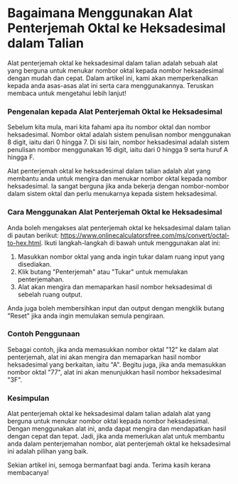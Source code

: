 Bagaimana Menggunakan Alat Penterjemah Oktal ke Heksadesimal dalam Talian
=========================================================================

Alat penterjemah oktal ke heksadesimal dalam talian adalah sebuah alat yang berguna untuk menukar nombor oktal kepada nombor heksadesimal dengan mudah dan cepat. Dalam artikel ini, kami akan memperkenalkan kepada anda asas-asas alat ini serta cara menggunakannya. Teruskan membaca untuk mengetahui lebih lanjut!

### Pengenalan kepada Alat Penterjemah Oktal ke Heksadesimal

Sebelum kita mula, mari kita fahami apa itu nombor oktal dan nombor heksadesimal. Nombor oktal adalah sistem penulisan nombor menggunakan 8 digit, iaitu dari 0 hingga 7. Di sisi lain, nombor heksadesimal adalah sistem penulisan nombor menggunakan 16 digit, iaitu dari 0 hingga 9 serta huruf A hingga F.

Alat penterjemah oktal ke heksadesimal dalam talian adalah alat yang membantu anda untuk mengira dan menukar nombor oktal kepada nombor heksadesimal. Ia sangat berguna jika anda bekerja dengan nombor-nombor dalam sistem oktal dan perlu menukarnya kepada sistem heksadesimal.

### Cara Menggunakan Alat Penterjemah Oktal ke Heksadesimal

Anda boleh mengakses alat penterjemah oktal ke heksadesimal dalam talian di pautan berikut: <https://www.onlinecalculatorsfree.com/ms/convert/octal-to-hex.html>. Ikuti langkah-langkah di bawah untuk menggunakan alat ini:

1. Masukkan nombor oktal yang anda ingin tukar dalam ruang input yang disediakan.
2. Klik butang "Penterjemah" atau "Tukar" untuk memulakan penterjemahan.
3. Alat akan mengira dan memaparkan hasil nombor heksadesimal di sebelah ruang output.

Anda juga boleh membersihkan input dan output dengan mengklik butang "Reset" jika anda ingin memulakan semula pengiraan.

### Contoh Penggunaan

Sebagai contoh, jika anda memasukkan nombor oktal "12" ke dalam alat penterjemah, alat ini akan mengira dan memaparkan hasil nombor heksadesimal yang berkaitan, iaitu "A". Begitu juga, jika anda memasukkan nombor oktal "77", alat ini akan menunjukkan hasil nombor heksadesimal "3F".

### Kesimpulan

Alat penterjemah oktal ke heksadesimal dalam talian adalah alat yang berguna untuk menukar nombor oktal kepada nombor heksadesimal. Dengan menggunakan alat ini, anda dapat mengira dan mendapatkan hasil dengan cepat dan tepat. Jadi, jika anda memerlukan alat untuk membantu anda dalam penterjemahan nombor, alat penterjemah oktal ke heksadesimal ini adalah pilihan yang baik.

Sekian artikel ini, semoga bermanfaat bagi anda. Terima kasih kerana membacanya!